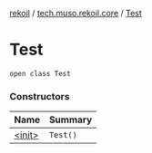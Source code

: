 [rekoil](../../index.md) / [tech.muso.rekoil.core](../index.md) / [Test](./index.md)

# Test

`open class Test`

### Constructors

| Name | Summary |
|---|---|
| [&lt;init&gt;](-init-.md) | `Test()` |

